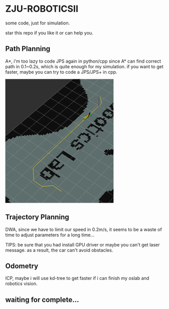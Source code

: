 # ZJU-ROBOTICSII

some code, just for simulation.

star this repo if you like it or can help you.

## Path Planning

A*, i'm too lazy to code JPS again in python/cpp since A* can find correct path in 0.1~0.2s, which is quite enough for my simulation. if you want to get faster, maybe you can try to code a JPS/JPS+ in cpp.

![A*](images/5BA72DCC-FC12-4E2A-AAD3-D2E4E7288A19.jpeg)

## Trajectory Planning 

DWA, since we have to limit our speed in 0.2m/s, it seems to be a waste of time to adjust parameters for a long time...

TIPS: be sure that you had install GPU driver or maybe you can't get laser message. as a result, the car can't avoid obstacles.

## Odometry

ICP, maybe i will use kd-tree to get faster if i can finish my oslab and robotics vision.

## waiting for complete...
